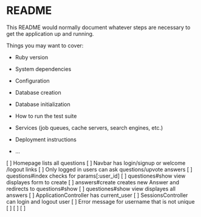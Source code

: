 # README

This README would normally document whatever steps are necessary to get the
application up and running.

Things you may want to cover:

* Ruby version

* System dependencies

* Configuration

* Database creation

* Database initialization

* How to run the test suite

* Services (job queues, cache servers, search engines, etc.)

* Deployment instructions

* ...


[ ] Homepage lists all questions
[ ] Navbar has login/signup or welcome <name>/logout links
[ ] Only logged in users can ask questions/upvote answers
[ ] questions#index checks for params[:user_id]
[ ] questiones#show view displayes form to create
[ ] answers#create creates new Answer and redirects to questions#show
[ ] questiones#show view displayes all answers
[ ] ApplicationController has current_user
[ ] SessionsController can login and logout user
[ ] Error message for username that is not unique
[ ] 
[ ] 
[ ] 
